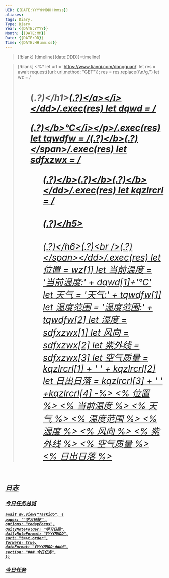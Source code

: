 ```yaml
---
UID: {{DATE:YYYYMMDDHHmmss}}
aliases: 
tags: Diary,
Type: Diary
Year: {{DATE:YYYY}}
Month: {{DATE:MM}}
Date: {{DATE:DD}}
Time: {{DATE:HH:mm:ss}}
---
```

> [!blank] 
> [timeline{{date:DDD}}::timeline]

>[!blank]
><%* 
let url = 'https://www.tianqi.com/dongguan/'
let res = await request({url: url,method: "GET"}); 
res = res.replace(/\n/g,'') 
let wz = /<dd class="name"><h1>(.*?)<\/h1><i><a href=(.*?) title=(.*?)>(.*?)<\/a><\/i><\/dd>/.exec(res)
let dqwd = /<p class="now"><b>(.*?)<\/b><i>℃<\/i><\/p>/.exec(res)
let tqwdfw = /<span><b>(.*?)<\/b>(.*?)<\/span>/.exec(res) 
let sdfxzwx = /<dd class="shidu"><b>(.*?)<\/b><b>(.*?)<\/b><b>(.*?)<\/b><\/dd>/.exec(res) 
let kqzlrcrl = /<dd class="kongqi" ><h5 style="background-color:#[0-9a-z]{6};">(.*?)<\/h5><h6>(.*?)<\/h6><span>(.*?)<br \/>(.*?)<\/span><\/dd>/.exec(res)
let 位置 = wz[1]
let 当前温度 = '当前温度:' + dqwd[1]+'℃'
let 天气 = '天气:' + tqwdfw[1]
let 温度范围 = '温度范围:' + tqwdfw[2]
let 湿度 = sdfxzwx[1]
let 风向 = sdfxzwx[2]
let 紫外线 = sdfxzwx[3]
let 空气质量 = kqzlrcrl[1] + ' ' + kqzlrcrl[2]
let 日出日落 = kqzlrcrl[3] + ' ' +kqzlrcrl[4] 
-%> 
<% 位置 %>
<% 当前温度 %>
<% 天气 %>
<% 温度范围 %>
<% 湿度 %>
<% 风向 %>
<% 紫外线 %>
<% 空气质量 %>
<% 日出日落 %>

## 日志


### 今日任务总览

```dataviewjs
await dv.view("Taskido", {
pages: '"学习日报"',
options: "todayFocus",
dailyNoteFolder: "学习日报",
dailyNoteFormat: "YYYYMMDD",
sort: "t=>t.order",
forward: true,
dateFormat: "YYYYMMDD-dddd",
section: "### 今日任务",
})
```
### 今日任务

